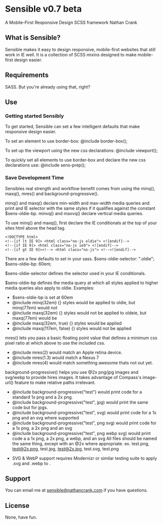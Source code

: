 # Sensible v0.7 beta
A Mobile-First Responsive Design SCSS framework
Nathan Crank

## What is Sensible?
Sensible makes it easy to design responsive, mobile-first websites that still work in IE well. It is a collection of SCSS mixins designed to make mobile-first design easier.

## Requirements
SASS. But you're already using that, right?

## Use
### Getting started Sensibly
To get started, Sensible can set a few intelligent defaults that make responsive design easier.

To set an element to use border-box:
@include border-box();

To set up the viewport using the new css declarations:
@include viewport();

To quickly set all elements to use border-box and declare the new css declarations use:
@include sens-prep();

### Save Development Time
Sensibles real strength and workflow benefit comes from using the minq(), maxq(), mres() and background-progressive().

minq() and maxq() declare min-width and max-width media queries and print and IE selector with the same styles if it qualifies against the constant $sens-oldie-bp. minvq() and maxvq() declare vertical media queries.

To use minq() and maxq(), first declare the IE conditionals at the top of your sites html above the head tag.

	<!DOCTYPE html>
	<!--[if lt IE 9]> <html class="no-js oldie"> <![endif]-->
	<!--[if IE 9]> <html class="no-js ie9"> <![endif]-->
	<!--[if gt IE 9]><!--> <html class="no-js"> <!--<![endif]-->

There are a few defaults to set in your sass.
$sens-oldie-selector: ".oldie";
$sens-oldie-bp: 60em;

$sens-oldie-selector defines the selector used in your IE conditionals.

$sens-oldie-bp defines the media query at which all styles applied to higher media queries also apply to oldie.
Examples:
- $sens-oldie-bp is set at 60em
- @include minq(32em) {} styles would be applied to oldie, but minq(77em) would not
- @include maxq(32em) {} styles would not be applied to oldeie, but maxq(77em) would be
- @include maxq(32em, true) {} styles would be applied
- @include maxq(117em, false) {} styles would not be applied

mres() lets you pass a basic floating point value that defines a minimum css pixel ratio at which above to use the included css.
- @include mres(2) would match an Apple retina device.
- @include mres(1.3) would match a Nexus 7
- @include mres(4) would match something awesome thats not out yet.

background-progressive() helps you use @2x png/jpg images and svg/webp to provide hires images. It takes advantage of Compass's image-url() feature to make relative paths irrelevant.
- @include background-progressive("test") would print code for a standard 1x png and a 2x png.
- @include background-progressive("test", jpg) would print the same code but for jpgs.
- @include background-progressive("test", svg) would print code for a 1x png and an svg where supported
- @include background-progressive("test", png svg) would print code for a 1x png, a 2x png and an svg
- @include background-progressive("test", png webp svg) would print code a a 1x png, a 2x png, a webp, and an svg
All files should be named the same thing, except with an @2x where appropriate.
ex. test.png, test@2x.png, test.jpg, test@2x.jpg, test.svg, test.png

* SVG & WebP support requires Modernizr or similar testing suite to apply .svg and .webp to <html>.

## Support
You can email me at sensible@nathancrank.com if you have questions.

## License
None, have fun.